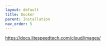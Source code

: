 ```yaml
---
layout: default
title: Docker
parent: Installation
nav_order: 5
---
```

https://docs.litespeedtech.com/cloud/images/